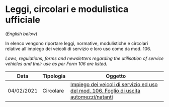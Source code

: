 # Leggi, circolari e modulistica ufficiale

(_English below_)

In elenco vengono riportare leggi, normative, modulistiche e circolari relative all'impiego dei veicoli di servizio e loro uso come da mod. 106.

_Laws, regulations, forms and newsletters regarding the utilisation of service vehicles and their use as per Form 106 are listed._

| Data | Tipologia | Oggetto |
| - | - | - |
| 04/02/2021 | Circolare | [Impiego dei veicoli di servizio ed uso del mod. 106. Foglio di uscita automezzi/natanti](Impiego-dei-veicoli-di-servizio-ed-uso-del-mod.-106-.-foglio-di-uscita-automezzi-natanti.pdf) |


